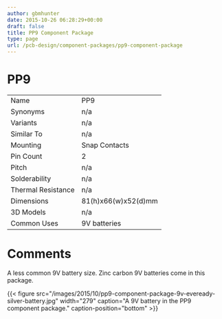```yaml
---
author: gbmhunter
date: 2015-10-26 06:28:29+00:00
draft: false
title: PP9 Component Package
type: page
url: /pcb-design/component-packages/pp9-component-package
---
```


# PP9

<table ><tbody ><tr >
<td >Name
</td>
<td >PP9
</td></tr><tr >
<td >Synonyms
</td>
<td >n/a
</td></tr><tr >
<td >Variants
</td>
<td >n/a
</td></tr><tr >
<td >Similar To
</td>
<td >n/a
</td></tr><tr >
<td >Mounting
</td>
<td >Snap Contacts
</td></tr><tr >
<td >Pin Count
</td>
<td >2
</td></tr><tr >
<td >Pitch
</td>
<td >n/a
</td></tr><tr >
<td >Solderability
</td>
<td >n/a
</td></tr><tr >
<td >Thermal Resistance
</td>
<td >n/a
</td></tr><tr >
<td >Dimensions
</td>
<td >81(h)x66(w)x52(d)mm
</td></tr><tr >
<td >3D Models
</td>
<td >n/a
</td></tr><tr >
<td >Common Uses
</td>
<td >9V batteries
</td></tr></tbody></table>

# Comments

A less common 9V battery size. Zinc carbon 9V batteries come in this package.

{{< figure src="/images/2015/10/pp9-component-package-9v-eveready-silver-battery.jpg" width="279" caption="A 9V battery in the PP9 component package." caption-position="bottom" >}}
